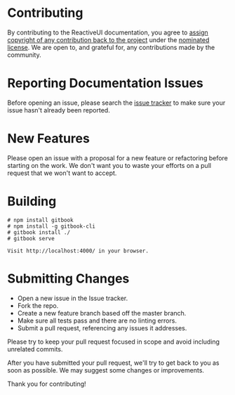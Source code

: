 # Contributing
By contributing to the ReactiveUI documentation, you agree to [assign copyright of any contribution back to the project](COPYRIGHT.md) under the [nominated license](LICENSE.md). We are open to, and grateful for, any contributions made by the community.

# Reporting Documentation Issues

Before opening an issue, please search the [issue tracker](https://github.com/reactiveui/documentation/issues) to make sure your issue hasn't already been reported.

# New Features

Please open an issue with a proposal for a new feature or refactoring before starting on the work. We don't want you to waste your efforts on a pull request that we won't want to accept.

# Building

    # npm install gitbook
    # npm install -g gitbook-cli
    # gitbook install ./
    # gitbook serve
    
    Visit http://localhost:4000/ in your browser.

# Submitting Changes

* Open a new issue in the Issue tracker.
* Fork the repo.
* Create a new feature branch based off the master branch.
* Make sure all tests pass and there are no linting errors.
* Submit a pull request, referencing any issues it addresses.

Please try to keep your pull request focused in scope and avoid including unrelated commits.

After you have submitted your pull request, we'll try to get back to you as soon as possible. We may suggest some changes or improvements.

Thank you for contributing!
